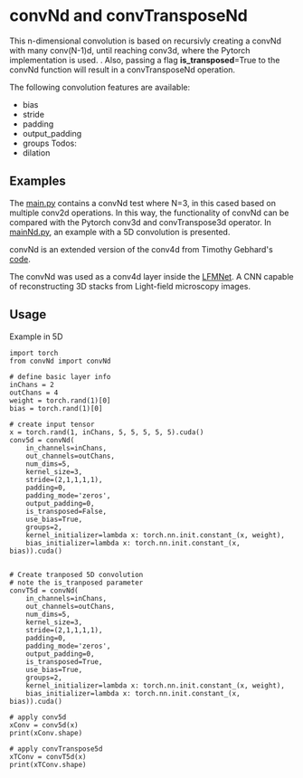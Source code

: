 # convNd and convTransposeNd
This n-dimensional convolution is based on recursivly creating a convNd with many conv(N-1)d, until reaching conv3d, where the Pytorch implementation is used. . Also, passing a flag **is_transposed**=True to the convNd function will result in a convTransposeNd operation.

The following convolution features are available:
* bias
* stride
* padding
* output_padding
* groups
Todos:
* dilation

## Examples
The [main.py](https://github.com/pvjosue/pytorch_convNd/blob/master/main.py) contains a convNd test where N=3, in this cased based on multiple conv2d operations. In this way, the functionality of convNd can be compared with the Pytorch conv3d and convTranspose3d operator.
In [mainNd.py](https://github.com/pvjosue/pytorch_convNd/blob/master/mainNd.py), an example with a 5D convolution is presented.

convNd is an extended version of the conv4d from Timothy Gebhard's [code](https://github.com/timothygebhard/pytorch-conv4d).

The convNd was used as a conv4d layer inside the [LFMNet](https://github.com/pvjosue/LFMNet). A CNN capable of reconstructing  3D stacks from Light-field microscopy images.

## Usage
Example in 5D

    import torch
    from convNd import convNd

    # define basic layer info
    inChans = 2
    outChans = 4
    weight = torch.rand(1)[0]
    bias = torch.rand(1)[0]

    # create input tensor
    x = torch.rand(1, inChans, 5, 5, 5, 5, 5).cuda()
    conv5d = convNd(
        in_channels=inChans, 
        out_channels=outChans,
        num_dims=5, 
        kernel_size=3, 
        stride=(2,1,1,1,1), 
        padding=0, 
        padding_mode='zeros',
        output_padding=0,
        is_transposed=False,
        use_bias=True, 
        groups=2,
        kernel_initializer=lambda x: torch.nn.init.constant_(x, weight), 
        bias_initializer=lambda x: torch.nn.init.constant_(x, bias)).cuda()
            
            
    # Create tranposed 5D convolution
    # note the is_tranposed parameter
    convT5d = convNd(
        in_channels=inChans,
        out_channels=outChans,
        num_dims=5,
        kernel_size=3,
        stride=(2,1,1,1,1),
        padding=0,
        padding_mode='zeros',
        output_padding=0,
        is_transposed=True,
        use_bias=True,
        groups=2,
        kernel_initializer=lambda x: torch.nn.init.constant_(x, weight), 
        bias_initializer=lambda x: torch.nn.init.constant_(x, bias)).cuda()

    # apply conv5d
    xConv = conv5d(x)
    print(xConv.shape)

    # apply convTranspose5d
    xTConv = convT5d(x)
    print(xTConv.shape)

